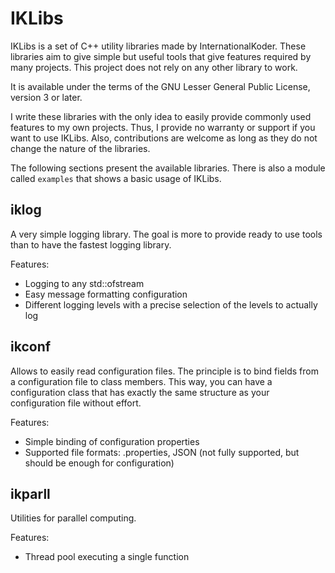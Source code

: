 IKLibs
======

IKLibs is a set of C++ utility libraries made by InternationalKoder.
These libraries aim to give simple but useful tools that give features required by many projects.
This project does not rely on any other library to work.

It is available under the terms of the GNU Lesser General Public License, version 3 or later.

I write these libraries with the only idea to easily provide commonly used features to my own projects.
Thus, I provide no warranty or support if you want to use IKLibs.
Also, contributions are welcome as long as they do not change the nature of the libraries.

The following sections present the available libraries.
There is also a module called `examples` that shows a basic usage of IKLibs.

iklog
-----

A very simple logging library.
The goal is more to provide ready to use tools than to have the fastest logging library.

Features:
* Logging to any std::ofstream
* Easy message formatting configuration
* Different logging levels with a precise selection of the levels to actually log


ikconf
------

Allows to easily read configuration files.
The principle is to bind fields from a configuration file to class members.
This way, you can have a configuration class that has exactly the same structure as your configuration file without effort.

Features:
* Simple binding of configuration properties
* Supported file formats: .properties, JSON (not fully supported, but should be enough for configuration)


ikparll
-------

Utilities for parallel computing.

Features:
* Thread pool executing a single function
